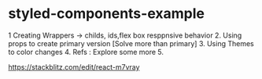 # styled-components-example

1  Creating Wrappers ->  childs, ids,flex box resppnsive behavior
2. Using props to create primary version [Solve more than primary]
3. Using Themes to color changes
4. Refs : Explore some more
5. 

https://stackblitz.com/edit/react-m7vray

